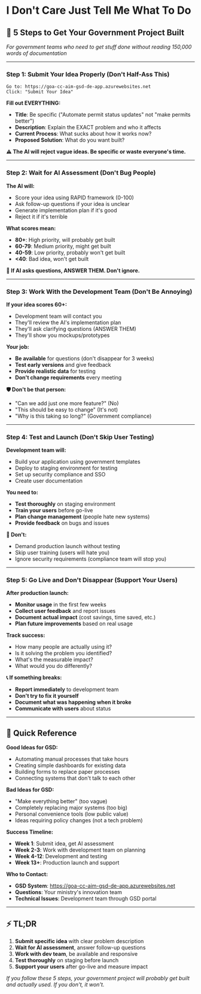 # I Don't Care Just Tell Me What To Do

## 🚨 5 Steps to Get Your Government Project Built

*For government teams who need to get stuff done without reading 150,000 words of documentation*

---

### Step 1: **Submit Your Idea Properly (Don't Half-Ass This)**

```
Go to: https://goa-cc-aim-gsd-de-app.azurewebsites.net
Click: "Submit Your Idea"
```

**Fill out EVERYTHING:**
- **Title**: Be specific ("Automate permit status updates" not "make permits better")
- **Description**: Explain the EXACT problem and who it affects
- **Current Process**: What sucks about how it works now?
- **Proposed Solution**: What do you want built?

**⚠️ The AI will reject vague ideas. Be specific or waste everyone's time.**

---

### Step 2: **Wait for AI Assessment (Don't Bug People)**

**The AI will:**
- Score your idea using RAPID framework (0-100)
- Ask follow-up questions if your idea is unclear
- Generate implementation plan if it's good
- Reject it if it's terrible

**What scores mean:**
- **80+**: High priority, will probably get built
- **60-79**: Medium priority, might get built
- **40-59**: Low priority, probably won't get built
- **<40**: Bad idea, won't get built

**🔄 If AI asks questions, ANSWER THEM. Don't ignore.**

---

### Step 3: **Work With the Development Team (Don't Be Annoying)**

**If your idea scores 60+:**
- Development team will contact you
- They'll review the AI's implementation plan
- They'll ask clarifying questions (ANSWER THEM)
- They'll show you mockups/prototypes

**Your job:**
- **Be available** for questions (don't disappear for 3 weeks)
- **Test early versions** and give feedback
- **Provide realistic data** for testing
- **Don't change requirements** every meeting

**🛡️ Don't be that person:**
- "Can we add just one more feature?" (No)
- "This should be easy to change" (It's not)
- "Why is this taking so long?" (Government compliance)

---

### Step 4: **Test and Launch (Don't Skip User Testing)**

**Development team will:**
- Build your application using government templates
- Deploy to staging environment for testing
- Set up security compliance and SSO
- Create user documentation

**You need to:**
- **Test thoroughly** on staging environment
- **Train your users** before go-live
- **Plan change management** (people hate new systems)
- **Provide feedback** on bugs and issues

**🚫 Don't:**
- Demand production launch without testing
- Skip user training (users will hate you)
- Ignore security requirements (compliance team will stop you)

---

### Step 5: **Go Live and Don't Disappear (Support Your Users)**

**After production launch:**
- **Monitor usage** in the first few weeks
- **Collect user feedback** and report issues
- **Document actual impact** (cost savings, time saved, etc.)
- **Plan future improvements** based on real usage

**Track success:**
- How many people are actually using it?
- Is it solving the problem you identified?
- What's the measurable impact?
- What would you do differently?

**📞 If something breaks:**
- **Report immediately** to development team
- **Don't try to fix it yourself**
- **Document what was happening when it broke**
- **Communicate with users** about status

---

## 🔧 Quick Reference

**Good Ideas for GSD:**
- Automating manual processes that take hours
- Creating simple dashboards for existing data
- Building forms to replace paper processes
- Connecting systems that don't talk to each other

**Bad Ideas for GSD:**
- "Make everything better" (too vague)
- Completely replacing major systems (too big)
- Personal convenience tools (low public value)
- Ideas requiring policy changes (not a tech problem)

**Success Timeline:**
- **Week 1**: Submit idea, get AI assessment
- **Week 2-3**: Work with development team on planning
- **Week 4-12**: Development and testing
- **Week 13+**: Production launch and support

**Who to Contact:**
- **GSD System**: https://goa-cc-aim-gsd-de-app.azurewebsites.net
- **Questions**: Your ministry's innovation team
- **Technical Issues**: Development team through GSD portal

---

## ⚡ TL;DR

1. **Submit specific idea** with clear problem description
2. **Wait for AI assessment**, answer follow-up questions
3. **Work with dev team**, be available and responsive
4. **Test thoroughly** on staging before launch
5. **Support your users** after go-live and measure impact

*If you follow these 5 steps, your government project will probably get built and actually used. If you don't, it won't.*